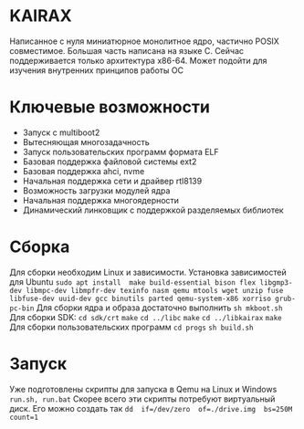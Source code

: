 # KAIRAX

Написанное с нуля миниатюрное монолитное ядро, частично POSIX совместимое. Большая часть написана на языке C. Сейчас поддерживается только архитектура x86-64. Может  подойти для изучения внутренних принципов работы ОС


# Ключевые возможности

 - Запуск с multiboot2
 - Вытесняющая многозадачность
 - Запуск пользовательских программ формата ELF
 - Базовая поддержка файловой системы ext2
 - Базовая поддержка ahci, nvme
 - Начальная поддержка сети и драйвер rtl8139
 - Возможность загрузки модулей ядра
 - Начальная поддержка многоядерности
 - Динамический линковщик с поддержкой разделяемых библиотек

# Сборка
Для сборки необходим Linux и зависимости. Установка зависимостей для Ubuntu
``
sudo apt install  make build-essential bison flex libgmp3-dev libmpc-dev libmpfr-dev texinfo nasm qemu mtools wget unzip fuse libfuse-dev uuid-dev gcc binutils parted qemu-system-x86 xorriso grub-pc-bin
``
Для сборки ядра и образа достаточно выполнить
``sh mkboot.sh``
Для сборки SDK:
``cd sdk/crt``
``make``
``cd ../libc``
``make``
``cd ../libkairax``
``make``
Для сборки пользовательских программ
``cd progs``
``sh build.sh``

# Запуск
Уже подготовлены скрипты для запуска в Qemu на Linux и Windows
    ``run.sh, run.bat``
Скорее всего эти скрипты потребуют виртуальный диск. Его можно создать так 
    ``dd  if=/dev/zero  of=./drive.img  bs=250M  count=1``